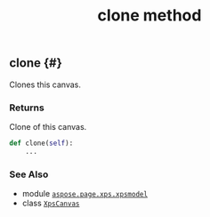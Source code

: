 ﻿---
title: clone method
second_title: Aspose.Page for Python via .NET API References
description: 
type: docs
weight: 50
url: /python-net/aspose.page.xps.xpsmodel/xpscanvas/clone/
is_root: false
---

## clone {#}

Clones this canvas.


### Returns 


Clone of this canvas.


```python
def clone(self):
    ...
```





### See Also
* module [`aspose.page.xps.xpsmodel`](../../)
* class [`XpsCanvas`](/page/python-net/aspose.page.xps.xpsmodel/xpscanvas)
